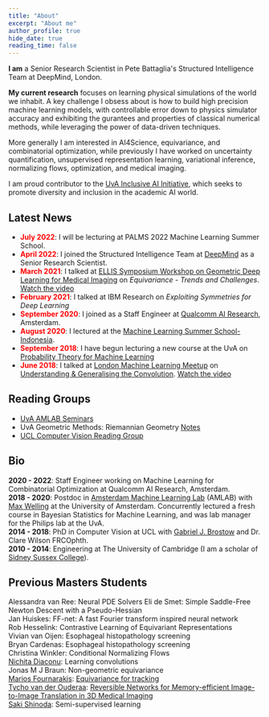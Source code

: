 ```yaml
---
title: "About"
excerpt: "About me"
author_profile: true
hide_date: true
reading_time: false
---
```

**I am** a Senior Research Scientist in Pete Battaglia's Structured Intelligence
Team at DeepMind, London.

**My current research** focuses on learning physical simulations of the world we inhabit. A key challenge I obsess about is how to build high precision machine learning models, with controllable error down to physics simulator accuracy and exhibiting the gurantees and properties of classical numerical methods, while leveraging the power of data-driven techniques.

More generally I am interested in AI4Science, equivariance, and combinatorial optimization, while previously I have worked on uncertainty quantification, unsupervised representation learning, variational inference, normalizing flows, optimization, and medical imaging.

I am proud contributor to the [UvA Inclusive AI Initiative](https://uva-iai.github.io/), which seeks to promote diversity and inclusion in the academic AI world.

## Latest News
- <span style="color:red">**July 2022**</span>: I will be lecturing at PALMS 2022 Machine Learning Summer School.
- <span style="color:red">**April 2022**</span>: I joined the Structured Intelligence Team at [DeepMind](https://www.deepmind.com/) as a Senior Research Scientist.
- <span style="color:red">**March 2021**</span>: I talked at [ELLIS Symposium Workshop on Geometric Deep Learning for Medical Imaging](https://ellis.eu/events/ellis-symposium-workshop-on-geometric-deep-learning-for-medical-imaging) on _Equivariance - Trends and Challenges_. [Watch the video](https://www.youtube.com/watch?v=_A8Hbzhr0yc)
- <span style="color:red">**February 2021**</span>: I talked at IBM Research on _Exploiting Symmetries for Deep Learning_
- <span style="color:red">**September 2020**</span>: I joined as a Staff Engineer at [Qualcomm AI Research](https://www.qualcomm.com/invention/artificial-intelligence/ai-research), Amsterdam.
- <span style="color:red">**August 2020**</span>: I lectured at the [Machine Learning Summer School-Indonesia](https://mlss.telkomuniversity.ac.id/).
- <span style="color:red">**September 2018**</span>: I have begun lecturing a new course at the UvA on [Probability Theory for Machine Learning](/teaching)
- <span style="color:red">**June 2018**</span>: I talked at [London Machine Learning Meetup](https://www.meetup.com/London-Machine-Learning-Meetup/) on [Understanding & Generalising the Convolution](https://www.meetup.com/London-Machine-Learning-Meetup/events/251198486/). [Watch the video](https://youtu.be/TlzRyHbWeP0)

## Reading Groups
- [UvA AMLAB Seminars](http://amlab.science.uva.nl/meetings/amlab-seminar/)
- UvA Geometric Methods: Riemannian Geometry [Notes](https://drive.google.com/file/d/1w80W57bBOyZVgjwk5w9v045WU1EoWb3U/view?usp=sharing)
- [UCL Computer Vision Reading Group](http://visual.cs.ucl.ac.uk/vrg/)

## Bio
**2020 - 2022**: Staff Engineer working on Machine Learning for Combinatorial Optimization at Qualcomm AI Research, Amsterdam.\
**2018 - 2020**: Postdoc in [Amsterdam Machine Learning Lab](https://amlab.science.uva.nl/) (AMLAB) with [Max Welling](https://staff.fnwi.uva.nl/m.welling/) at the University of Amsterdam. Concurrently lectured a fresh course in Bayesian Statistics for Machine Learning, and was lab manager for the Philips lab at the UvA.  \
**2014 - 2018**: PhD in Computer Vision at UCL with [Gabriel J. Brostow](http://www0.cs.ucl.ac.uk/staff/g.brostow/) and Dr. Clare Wilson FRCOphth.\
**2010 - 2014**: Engineering at The University of Cambridge (I am a scholar of [Sidney Sussex College](https://www.sid.cam.ac.uk)).

## Previous Masters Students
Alessandra van Ree: Neural PDE Solvers
Eli de Smet: Simple Saddle-Free Newton Descent with a Pseudo-Hessian\
Jan Huiskes: FF-net: A fast Fourier transform inspired neural network\
Rob Hesselink: Contrastive Learning of Equivariant Representations\
Vivian van Oijen: Esophageal histopathology screening\
Bryan Cardenas: Esophageal histopathology screening\
Christina Winkler: Conditional Normalizing Flows\
[Nichita Diaconu](https://twitter.com/diacon995?lang=en): Learning convolutions\
Jonas M J Braun: Non-geometric equivariance\
[Marios Fournarakis](https://twitter.com/mfournarakis): [Equivariance for tracking](https://drive.google.com/file/d/1XYsFv4n5hgE4F1LRu5moIomu2DuxTkil/view)\
[Tycho van der Ouderaa](https://github.com/tychovdo/): [Reversible Networks for Memory-efficient Image-to-Image Translation in 3D Medical Imaging](https://scripties.uba.uva.nl/search?id=677810)\
[Saki Shinoda](https://sakishinoda.github.io/): Semi-supervised learning
